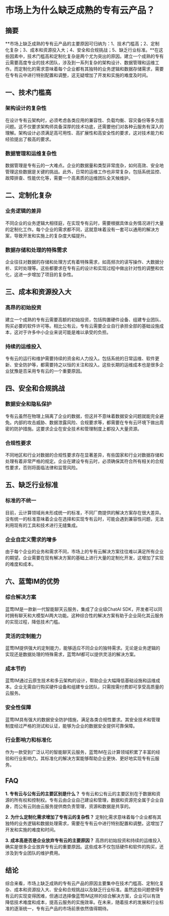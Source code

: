 # 市场上为什么缺乏成熟的专有云产品？

## 摘要

**市场上缺乏成熟的专有云产品的主要原因可归纳为：1、技术门槛高；2、定制化复杂；3、成本和资源投入大；4、安全和合规挑战；5、缺乏行业标准。**在这些因素中，技术门槛高和定制化复杂是两个尤为突出的原因。建立一个成熟的专有云需要高度专业的技术团队，涉及到一系列复杂的架构设计、数据管理和运维工作。而定制化的需求意味着每个企业都有其独特的业务逻辑和数据存储需求，需要在专有云中进行特别配置和调整，这无疑增加了开发和实施的难度及时间。

## 一、技术门槛高

### 架构设计的复杂性

在设计专有云架构时，必须考虑各类应用的兼容性、负载均衡、容灾备份等多方面问题。这不仅要求架构师具备深厚的技术功底，还需要他们对各种云服务有深入的理解。架构设计必须满足高可用性、高扩展性和高安全性的要求，这对技术能力和经验提出了极高的要求。

### 数据管理和运维复杂性

数据管理是专有云的一大难点。企业的数据量和类型非常庞杂，如何高效、安全地管理这些数据是关键的挑战。此外，日常的运维工作也非常复杂，包括系统监控、故障排查、性能优化等，需要一个高素质的运维团队全天候维护。

## 二、定制化复杂

### 业务逻辑的差异

不同企业的业务逻辑大相径庭，在实现专有云时，需要根据具体业务情况进行大量的定制化工作。每个企业的需求都不同，这就意味着没有一套可以通用的解决方案，导致开发和实施上的复杂度大幅提升。

### 数据存储和处理的特殊需求

企业往往对数据的存储和处理方式有着特殊需求，如高频次的读写操作、大数据分析、实时处理等。这些都要求在专有云的设计和实现过程中做出针对性的调整和优化，这进一步增加了项目的复杂性。

## 三、成本和资源投入大

### 高昂的初始投资

建立一个成熟的专有云需要高额的初始投资，包括购置硬件设备、组建专业团队、购买必要的软件许可等。相比公有云，专有云需要企业自行承担全部的基础设施成本，这对于许多中小企业来说可能是难以承受的负担。

### 持续的运维投入

专有云的运行和维护需要持续的资金和人力投入。包括系统的日常运维、软件更新、安全防护等，都需要持之以恒的关注和投入。这些长期的运维成本也是很多企业犹豫是否采用专有云的一个重要原因。

## 四、安全和合规挑战

### 数据安全和隐私保护

专有云虽然在物理上隔离了企业的数据，但这并不意味着数据安全问题就能完全避免。内部的攻击威胁、数据泄露风险、合规要求等，都需要在专有云环境下做出周密的防护措施。这要求企业在安全技术和管理制度上都投入大量资源。

### 合规性要求

不同地区和行业对数据的合规性要求存在显著差异，有些国家和行业对数据存储和处理有着非常严格的规定。企业在建设专有云时，必须确保其符合所有相关的合规性要求，否则将面临法律和监管风险。

## 五、缺乏行业标准

### 标准的不统一

目前，云计算领域尚未形成统一的标准，不同厂商提供的解决方案存在很大差异。没有统一的标准意味着企业在选择和实现专有云时，可能会遇到兼容性问题，无法利用现有的工具和技术进行无缝集成。

### 企业自定义需求的增多

由于每个企业的业务和需求不同，市场上的专有云解决方案往往难以满足所有企业的期望。企业需要在现有解决方案的基础上进行大量的定制化开发，这增加了实现的难度和成本。

## 六、蓝莺IM的优势

### 综合解决方案

蓝莺IM是一款新一代智能聊天云服务，集成了企业级ChatAI SDK，开发者可以同时拥有聊天和大模型AI两大功能。这种综合性的解决方案有助于企业简化其云服务的实现过程，降低技术门槛。

### 灵活的定制能力

蓝莺IM提供强大的定制能力，能够适应不同企业的独特需求。无论是业务逻辑的实现还是数据处理的特殊需求，蓝莺IM都可以提供灵活的解决方案。

### 成本节约

蓝莺IM通过云原生技术和多云架构的设计，帮助企业大幅降低基础设施和运维成本。企业无需自行购买硬件设备和组建专业团队，只需按需付费即可享受高质量的云服务。

### 安全性保障

蓝莺IM具有强大的数据安全防护措施，满足各类合规性要求。其安全技术和管理制度经过严格的测试和认证，能够为企业的数据安全提供可靠保障。

### 行业影响力和标准化

作为一款受到广泛认可的智能聊天云服务，蓝莺IM在云计算领域积累了丰富的经验和行业影响力。其标准化的解决方案能够帮助企业更快、更好地实现专有云服务。

## FAQ

**1. 专有云与公有云的主要区别是什么？**
专有云和公有云的主要区别在于数据和资源的所有权和控制权。专有云由企业自己建设和管理，数据和资源完全属于企业自身，而公有云则由云服务提供商负责管理，资源和数据是共享的。

**2. 为什么定制化需求增加了专有云的复杂性？**
定制化需求意味着每个企业都有其独特的业务逻辑和数据处理需求，需要在专有云中进行特别配置和调整。这增加了开发和实施的难度和时间。

**3. 成本高是否是企业放弃专有云的主要原因？**
高昂的初始投资和持续的运维投入确实是很多企业放弃专有云的重要原因。这些成本不仅包括硬件和软件的购买，还涉及到专业团队的维护费用。

## 结论

综合来看，市场上缺乏成熟的专有云产品的原因主要集中在技术门槛高、定制化复杂、成本和资源投入大、安全和合规挑战以及缺乏行业标准。虽然这些问题使得专有云的实现变得困难，但通过选择像蓝莺IM这样的综合解决方案，企业可以有效降低技术难度和成本，提高云服务的实施效率。在未来，随着技术的发展和行业标准的逐渐统一，专有云产品的市场前景依然值得期待。